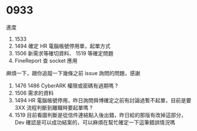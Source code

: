 # 0933

進度

1. 1533
2. 1494 確定 HR 電腦帳號停用單，起單方式
3. 1506 新需求等確切資料、 1519 等確定問題
4. FineReport 查 socket 應用

麻煩一下，跟你追蹤一下幾條之前 issue 詢問的問題，感謝

1. 1476 1486 CyberARK 權限或密碼有過期嗎 ?
2. 1506 需求的資料
3. 1494 HR 電腦帳號停用，昨日詢問舜博確定之前有討論過暫不起單，目前是要 3XX 流程判斷到離職時要起單嗎 ?
4. 1519 目前看圖判斷是從信件連結點入後出錯，昨日給的那版有改掉這部分，Dev 確認是可以成功結案的，可以麻煩在幫忙確定一下這筆錯誤情況嗎
